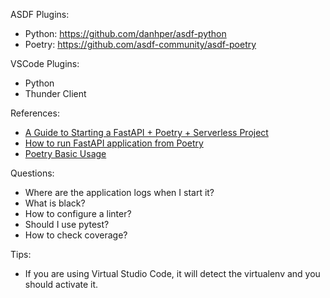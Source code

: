 ASDF Plugins:

- Python: https://github.com/danhper/asdf-python
- Poetry: https://github.com/asdf-community/asdf-poetry

VSCode Plugins:

- Python
- Thunder Client

References:

- [A Guide to Starting a FastAPI + Poetry + Serverless Project](https://dev.to/nimishverma/a-guide-to-start-a-fastapi-poetry-serverless-project-142d)
- [How to run FastAPI application from Poetry](https://stackoverflow.com/a/65850100)
- [Poetry Basic Usage](https://python-poetry.org/docs/basic-usage/)

Questions:

- Where are the application logs when I start it?
- What is black?
- How to configure a linter?
- Should I use pytest?
- How to check coverage?

Tips:

- If you are using Virtual Studio Code, it will detect the virtualenv and you should activate it.